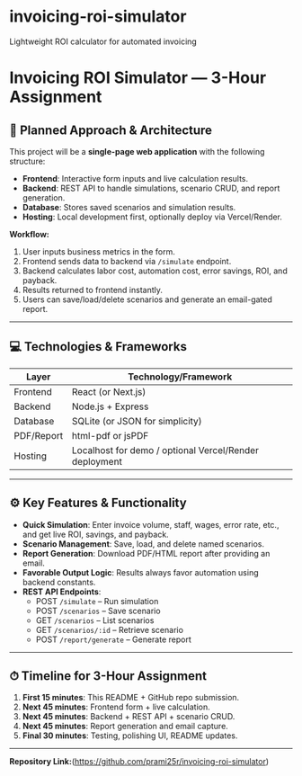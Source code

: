 # invoicing-roi-simulator
Lightweight ROI calculator for automated invoicing
# Invoicing ROI Simulator — 3-Hour Assignment

## 📝 Planned Approach & Architecture
This project will be a **single-page web application** with the following structure:

- **Frontend**: Interactive form inputs and live calculation results.
- **Backend**: REST API to handle simulations, scenario CRUD, and report generation.
- **Database**: Stores saved scenarios and simulation results.
- **Hosting**: Local development first, optionally deploy via Vercel/Render.

**Workflow:**
1. User inputs business metrics in the form.
2. Frontend sends data to backend via `/simulate` endpoint.
3. Backend calculates labor cost, automation cost, error savings, ROI, and payback.
4. Results returned to frontend instantly.
5. Users can save/load/delete scenarios and generate an email-gated report.

---

## 💻 Technologies & Frameworks
| Layer | Technology/Framework |
| --- | --- |
| Frontend | React (or Next.js) |
| Backend | Node.js + Express |
| Database | SQLite (or JSON for simplicity) |
| PDF/Report | html-pdf or jsPDF |
| Hosting | Localhost for demo / optional Vercel/Render deployment |

---

## ⚙️ Key Features & Functionality
- **Quick Simulation**: Enter invoice volume, staff, wages, error rate, etc., and get live ROI, savings, and payback.
- **Scenario Management**: Save, load, and delete named scenarios.
- **Report Generation**: Download PDF/HTML report after providing an email.
- **Favorable Output Logic**: Results always favor automation using backend constants.
- **REST API Endpoints**:
  - POST `/simulate` – Run simulation
  - POST `/scenarios` – Save scenario
  - GET `/scenarios` – List scenarios
  - GET `/scenarios/:id` – Retrieve scenario
  - POST `/report/generate` – Generate report

---

## ⏱ Timeline for 3-Hour Assignment
1. **First 15 minutes**: This README + GitHub repo submission.
2. **Next 45 minutes**: Frontend form + live calculation.
3. **Next 45 minutes**: Backend + REST API + scenario CRUD.
4. **Next 45 minutes**: Report generation and email capture.
5. **Final 30 minutes**: Testing, polishing UI, README updates.

---

**Repository Link:**(https://github.com/prami25r/invoicing-roi-simulator)
